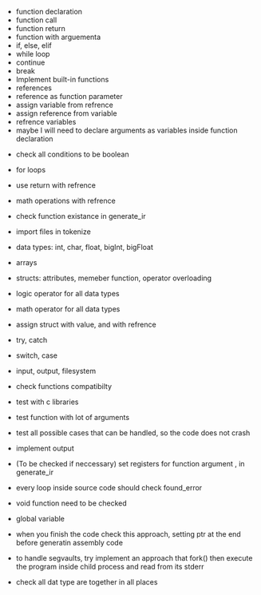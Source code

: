- function declaration
- function call
- function return
- function with arguementa
- if, else, elif
- while loop
- continue 
- break
- Implement built-in functions
- references
- reference as function parameter
- assign variable from refrence
- assign reference from variable
- refrence variables
- maybe I will need to declare arguments as variables inside function declaration

+ check all conditions to be boolean
+ for loops
+ use return with refrence
+ math operations with refrence
+ check function existance in generate_ir
+ import files in tokenize

+ data types: int, char, float, bigInt, bigFloat
+ arrays
+ structs: attributes, memeber function, operator overloading
+ logic operator for all data types
+ math operator for all data types
+ assign struct with value, and with refrence

+ try, catch
+ switch, case
+ input, output, filesystem

+ check functions compatibilty
+ test with c libraries
+ test function with lot of arguments
+ test all possible cases that can be handled, so the code does not crash

+ implement output
+ (To be checked if neccessary) set registers for function argument , in generate_ir
+ every loop inside source code should check found_error
+ void function need to be checked
+ global variable
+ when you finish the code check this approach, setting ptr at the end before generatin assembly code
+ to handle segvaults, try implement an approach that fork() then execute the program inside child process and read from its stderr
+ check all dat type are together in all places